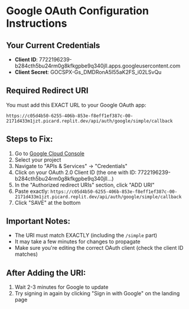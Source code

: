 # Google OAuth Configuration Instructions

## Your Current Credentials
- **Client ID**: 7722196239-b284cth5bu24rm0g8kfkgpbe9q340jll.apps.googleusercontent.com
- **Client Secret**: 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

## Required Redirect URI
You must add this EXACT URL to your Google OAuth app:
```
https://c05d4b50-6255-406b-853e-f8eff1ef387c-00-2171d433m1jzt.picard.replit.dev/api/auth/google/simple/callback
```

## Steps to Fix:

1. Go to [Google Cloud Console](https://console.cloud.google.com)
2. Select your project
3. Navigate to "APIs & Services" → "Credentials"
4. Click on your OAuth 2.0 Client ID (the one with ID: 7722196239-b284cth5bu24rm0g8kfkgpbe9q340jll...)
5. In the "Authorized redirect URIs" section, click "ADD URI"
6. Paste exactly: `https://c05d4b50-6255-406b-853e-f8eff1ef387c-00-2171d433m1jzt.picard.replit.dev/api/auth/google/simple/callback`
7. Click "SAVE" at the bottom

## Important Notes:
- The URI must match EXACTLY (including the `/simple` part)
- It may take a few minutes for changes to propagate
- Make sure you're editing the correct OAuth client (check the client ID matches)

## After Adding the URI:
1. Wait 2-3 minutes for Google to update
2. Try signing in again by clicking "Sign in with Google" on the landing page